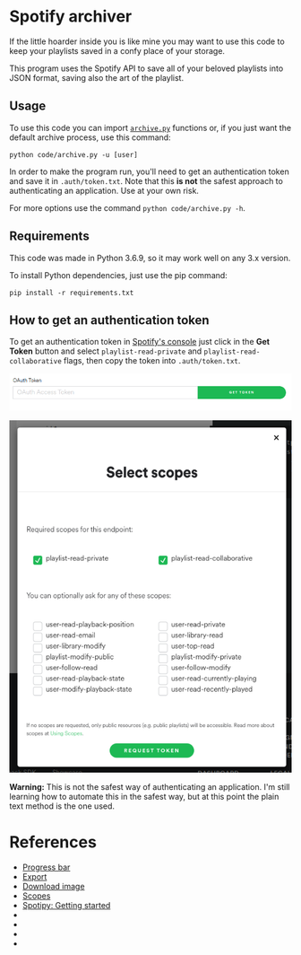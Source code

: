 # Spotify archiver
If the little hoarder inside you is like mine you may want to use this code to keep your playlists saved in a confy place of your storage. 

This program uses the Spotify API to save all of your beloved playlists into JSON format, saving also the art of the playlist.

## Usage
To use this code you can import [`archive.py`](./code/archive.py) functions or, if you just want the default archive process, use this command:
```
python code/archive.py -u [user]
```

In order to make the program run, you'll need to get an authentication token and save it in `.auth/token.txt`. Note that this **is not** the safest approach to authenticating an application. Use at your own risk.

For more options use the command `python code/archive.py -h`.

## Requirements
This code was made in Python 3.6.9, so it may work well on any 3.x version.

To install Python dependencies, just use the pip command:
```
pip install -r requirements.txt
```

## How to get an authentication token
To get an authentication token in [Spotify's console](https://developer.spotify.com/console/get-playlists/) just click in the **Get Token** button and select `playlist-read-private` and `playlist-read-collaborative` flags, then copy the token into `.auth/token.txt`.

![authentication token](./docs/img/auth.png)

![Permission scope](./docs/img/scope.png)

**Warning:** This is not the safest way of authenticating an application. I'm still learning how to automate this in the safest way, but at this point the plain text method is the one used.

# References
- [Progress bar](https://builtin.com/software-engineering-perspectives/python-progress-bar)
- [Export](https://stackoverflow.com/questions/19331497/set-environment-variables-from-file-of-key-value-pairs)
- [Download image](https://stackoverflow.com/questions/30229231/python-save-image-from-url)
- [Scopes](https://developer.spotify.com/documentation/web-api/concepts/scopes)
- [Spotipy: Getting started](https://spotipy.readthedocs.io/en/2.22.1/?highlight=podcast#getting-started)
- []()
- []()
- []()
- []()